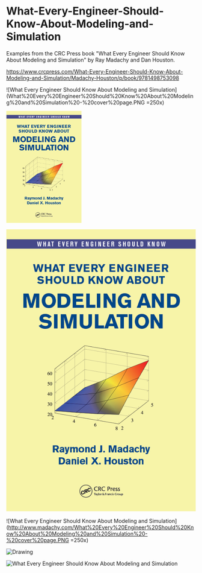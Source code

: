 # What-Every-Engineer-Should-Know-About-Modeling-and-Simulation
Examples from the CRC Press book "What Every Engineer Should Know About Modeling and Simulation" by Ray Madachy and Dan Houston.

https://www.crcpress.com/What-Every-Engineer-Should-Know-About-Modeling-and-Simulation/Madachy-Houston/p/book/9781498753098

![What Every Engineer Should Know About Modeling and Simulation](What%20Every%20Engineer%20Should%20Know%20About%20Modeling%20and%20Simulation%20-%20cover%20page.PNG =250x)

<img src="What%20Every%20Engineer%20Should%20Know%20About%20Modeling%20and%20Simulation%20-%20cover%20page.PNG" alt="Drawing" style="width: 200px;"/>

![What Every Engineer Should Know About Modeling and Simulation](What%20Every%20Engineer%20Should%20Know%20About%20Modeling%20and%20Simulation%20-%20cover%20page.PNG)


![What Every Engineer Should Know About Modeling and Simulation](http://www.madachy.com/What%20Every%20Engineer%20Should%20Know%20About%20Modeling%20and%20Simulation%20-%20cover%20page.PNG =250x)

<img src="http://www.madachy.com/What%20Every%20Engineer%20Should%20Know%20About%20Modeling%20and%20Simulation%20-%20cover%20page.PNG" alt="Drawing" style="width: 200px;"/>

![What Every Engineer Should Know About Modeling and Simulation](http://www.madachy.com/What%20Every%20Engineer%20Should%20Know%20About%20Modeling%20and%20Simulation%20-%20cover%20page.PNG)
